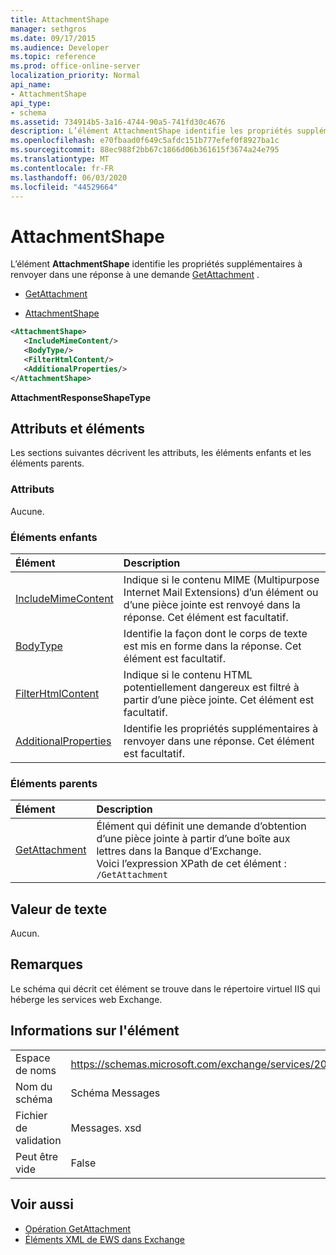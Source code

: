 ```yaml
---
title: AttachmentShape
manager: sethgros
ms.date: 09/17/2015
ms.audience: Developer
ms.topic: reference
ms.prod: office-online-server
localization_priority: Normal
api_name:
- AttachmentShape
api_type:
- schema
ms.assetid: 734914b5-3a16-4744-90a5-741fd30c4676
description: L’élément AttachmentShape identifie les propriétés supplémentaires à renvoyer dans une réponse à une demande GetAttachment.
ms.openlocfilehash: e70fbaad0f649c5afdc151b777efef0f8927ba1c
ms.sourcegitcommit: 88ec988f2bb67c1866d06b361615f3674a24e795
ms.translationtype: MT
ms.contentlocale: fr-FR
ms.lasthandoff: 06/03/2020
ms.locfileid: "44529664"
---
```

# <a name="attachmentshape"></a>AttachmentShape

L’élément **AttachmentShape** identifie les propriétés supplémentaires à renvoyer dans une réponse à une demande [GetAttachment](getattachment.md) . 
  
- [GetAttachment](getattachment.md)
  
- [AttachmentShape](attachmentshape.md)
  
```xml
<AttachmentShape>
   <IncludeMimeContent/>
   <BodyType/>
   <FilterHtmlContent/>
   <AdditionalProperties/>
</AttachmentShape>
```

 **AttachmentResponseShapeType**
## <a name="attributes-and-elements"></a>Attributs et éléments

Les sections suivantes décrivent les attributs, les éléments enfants et les éléments parents.
  
### <a name="attributes"></a>Attributs

Aucune.
  
### <a name="child-elements"></a>Éléments enfants

|**Élément**|**Description**|
|:-----|:-----|
|[IncludeMimeContent](includemimecontent.md) <br/> |Indique si le contenu MIME (Multipurpose Internet Mail Extensions) d’un élément ou d’une pièce jointe est renvoyé dans la réponse. Cet élément est facultatif.  <br/> |
|[BodyType](bodytype.md) <br/> |Identifie la façon dont le corps de texte est mis en forme dans la réponse. Cet élément est facultatif.  <br/> |
|[FilterHtmlContent](filterhtmlcontent.md) <br/> |Indique si le contenu HTML potentiellement dangereux est filtré à partir d’une pièce jointe. Cet élément est facultatif.  <br/> |
|[AdditionalProperties](additionalproperties.md) <br/> |Identifie les propriétés supplémentaires à renvoyer dans une réponse. Cet élément est facultatif.  <br/> |
   
### <a name="parent-elements"></a>Éléments parents

|**Élément**|**Description**|
|:-----|:-----|
|[GetAttachment](getattachment.md) <br/> |Élément qui définit une demande d’obtention d’une pièce jointe à partir d’une boîte aux lettres dans la Banque d’Exchange.  <br/> Voici l’expression XPath de cet élément :  <br/>  `/GetAttachment` <br/> |
   
## <a name="text-value"></a>Valeur de texte

Aucun.
  
## <a name="remarks"></a>Remarques

Le schéma qui décrit cet élément se trouve dans le répertoire virtuel IIS qui héberge les services web Exchange.
  
## <a name="element-information"></a>Informations sur l'élément

|||
|:-----|:-----|
|Espace de noms  <br/> |https://schemas.microsoft.com/exchange/services/2006/messages  <br/> |
|Nom du schéma  <br/> |Schéma Messages  <br/> |
|Fichier de validation  <br/> |Messages. xsd  <br/> |
|Peut être vide  <br/> |False  <br/> |
   
## <a name="see-also"></a>Voir aussi

- [Opération GetAttachment](getattachment-operation.md)
- [Éléments XML de EWS dans Exchange](ews-xml-elements-in-exchange.md)

